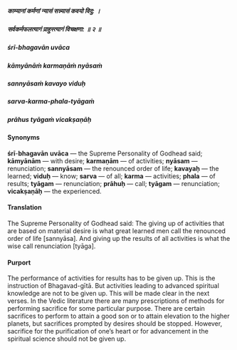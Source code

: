 ##### काम्यानां कर्मणां न्यासं सन्न्यासं कवयो विदु: ।
##### सर्वकर्मफलत्यागं प्राहुस्त्यागं विचक्षणा: ॥ २ ॥

##### śrī-bhagavān uvāca
##### kāmyānāṁ karmaṇāṁ nyāsaṁ
##### sannyāsaṁ kavayo viduḥ
##### sarva-karma-phala-tyāgaṁ
##### prāhus tyāgaṁ vicakṣaṇāḥ

#### Synonyms

**śrī**-**bhagavān** **uvāca** — the Supreme Personality of Godhead said; **kāmyānām** — with desire; **karmaṇām** — of activities; **nyāsam** — renunciation; **sannyāsam** — the renounced order of life; **kavayaḥ** — the learned; **viduḥ** — know; **sarva** — of all; **karma** — activities; **phala** — of results; **tyāgam** — renunciation; **prāhuḥ** — call; **tyāgam** — renunciation; **vicakṣaṇāḥ** — the experienced.

#### Translation

The Supreme Personality of Godhead said: The giving up of activities that are based on material desire is what great learned men call the renounced order of life [sannyāsa]. And giving up the results of all activities is what the wise call renunciation [tyāga].

#### Purport

The performance of activities for results has to be given up. This is the instruction of Bhagavad-gītā. But activities leading to advanced spiritual knowledge are not to be given up. This will be made clear in the next verses. In the Vedic literature there are many prescriptions of methods for performing sacrifice for some particular purpose. There are certain sacrifices to perform to attain a good son or to attain elevation to the higher planets, but sacrifices prompted by desires should be stopped. However, sacrifice for the purification of one’s heart or for advancement in the spiritual science should not be given up.